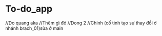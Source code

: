 ﻿# To-do_app
//Do quang  aka
//Thêm gì đó
//Dong 2
//Chỉnh (cố tình tạo sự thay đổi ở nhánh brach_01)sửa ở main